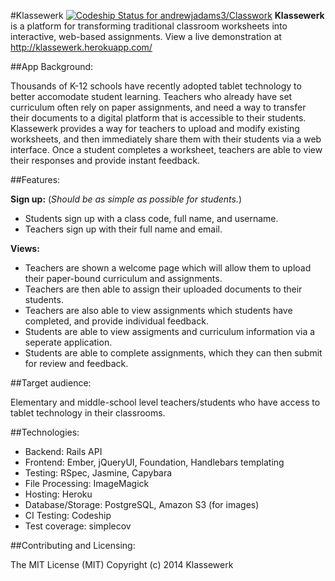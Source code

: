 #Klassewerk [ ![Codeship Status for andrewjadams3/Classwork](https://www.codeship.io/projects/eb148f30-05f5-0132-8fe1-4e33fd065d6f/status?branch=master)](https://www.codeship.io/projects/30994)
**Klassewerk** is a platform for transforming traditional classroom worksheets into interactive, web-based assignments.
View a live demonstration at http://klassewerk.herokuapp.com/

##App Background:

Thousands of K-12 schools have recently adopted tablet technology to better accomodate student learning. Teachers who already have set curriculum often rely on paper assignments, and need a way to transfer their documents to a digital platform that is accessible to their students. Klassewerk provides a way for teachers to upload and modify existing worksheets, and then immediately share them with their students via a web interface. Once a student completes a worksheet, teachers are able to view their responses and provide instant feedback.

##Features:

**Sign up:** (*Should be as simple as possible for students.*)
- Students sign up with a class code, full name, and username.
- Teachers sign up with their full name and email.
  
**Views:**
- Teachers are shown a welcome page which will allow them to upload their paper-bound curriculum and assignments.
- Teachers are then able to assign their uploaded documents to their students.
- Teachers are also able to view assignments which students have completed, and provide individual feedback.
- Students are able to view assigments and curriculum information via a seperate application.
- Students are able to complete assignments, which they can then submit for review and feedback.
  

##Target audience:

Elementary and middle-school level teachers/students who have access to tablet technology in their classrooms.

##Technologies: 

- Backend: Rails API
- Frontend: Ember, jQueryUI, Foundation, Handlebars templating
- Testing: RSpec, Jasmine, Capybara
- File Processing: ImageMagick
- Hosting: Heroku
- Database/Storage: PostgreSQL, Amazon S3 (for images)
- CI Testing: Codeship
- Test coverage: simplecov

##Contributing and Licensing: 

The MIT License (MIT)
Copyright (c) 2014 Klassewerk
